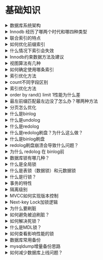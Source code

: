 # 基础知识

<details>
<summary>数据库系统架构 </summary>

分层架构， 事件驱动型架构， 管道过滤器架构， 微核架构
</details>

<details>
<summary>Innodb 经历了哪两个时代和哪四种类型 </summary>

![pic](./pic/innodb_row_format.png)
</details>

<details>
<summary>联合索引的特点 </summary>

- 也可加速“最左前缀”的查询
- 可代替最左侧字段的单独索引
- "带头大哥不能死，中间兄弟不能丢"
</details>

<details>
<summary>如何优化前缀索引 </summary>

若前缀索引区分度太小可采用：
- 倒序存储
- 新建HASH字段

</details>

<details>
<summary>什么情况下索引会失效 </summary>

- like 关键词前面不加 %， 左模糊
- 对字段进行函数操作例如加减乘除
- 字符串和数字比较
- 隐式字符串编码转换
![pic](./pic/avoid_index_unavailable.png)

</details>

<details>
<summary>Innodb约束数据方法及建议 </summary>

- PrimaryKey / UniqueKey 
- ForeignKey  :  尽量别用，性能消耗大且恢复数据时容易出错
- Default / Not null
- 触发器  ： 少用，业务逻辑用代码实现，方便维护

</details>

<details>
<summary>视图算法有几种 </summary>

两种
- MERGE ： 将视图SQL 合并到主查询中
- TEMPTABLE : 将视图作临时表（中间结果）来处理
一般MERGE性能好于TEMPTABLE

无法使用MERGE的SQL
- 聚集函数
- DISTINCT
- GROUP BY
- HAVING
- UNION， UNION ALL 
- 子查询

</details>

<details>
<summary>如何确定使用哪条索引 </summary>

- 参考索引基数 Cardinality
- 基数是估算值， 估算方法微选取几个页算出取值的平均值再乘以页数

</details>

<details>
<summary>索引优化方法 </summary>

- 强制使用某个索引 force index
- 重新优化索引 analyze index 可重新计算索引基数

</details>

<details>
<summary>count不同字段区别 </summary>

- count(字段)<count(主键id<count(索引列)≈count(1)≈count(*)
- 多个索引的情况下选择的原则是索引长度最短、基数偏小
- 如果索引基数一致，选择索引长度最小的
- 在设计数据库的时候字段长度不能随意创建，需要根据需求- 决定，会影响sql性能
- 大表的count()查询优化手段就是新增tinyint类型的标识- 字段，速度可以得到有效提升 

</details>

<details>
<summary>索引优化方法 </summary>

- 强制使用某个索引 force index
- 重新优化索引 analyze index 可重新计算索引基数

</details>

<details>
<summary> order by rand() limit 1性能为什么差 </summary>

- 产生了两个临时表， 中间表和sort_buffer表
- rand需要对整个表进行排序，性能差
- 建议使用total查询整个表的行数以后使用 limit n, 1的方式获取随机值
</details>

<details>
<summary> 最左前缀匹配最左边没了怎么办？哪两种方法 </summary>
 
 - 索引下推， 减少回表次数 （mysql5.6+）
 - 松散索引扫描，先跟据主索引找到每个值是否有对应的值，速度会加快 （mysql8+）
</details>

<details>
<summary> 分页怎么优化 </summary>
 
 - 在索引没有覆盖的情况下先跟据有索引的键找到主id再回表查询
</details>

<details>
<summary> 什么是binlog </summary>
 
 - binlog是server层产生的逻辑日志
 - 用于数据的复制及传输
 - binlog完整记录了数据库的每次操作，可用于数据闪回（回滚）
</details>

<details>
<summary>什么是undolog  </summary>
 
 - undolog 又称 回滚日志， 用于 Innodb中，用于事务的回滚和展示旧操作
 - 对于任何数据和缓存的更新都要 先写undolog
 - undolog 位于表空间里的undo segment 中

</details>

<details>
<summary> 什么是redolog </summary>
 
 - redolog是innodb的物理日志，记录数据页的变化
 - innodb日志优于数据，数据写入redolog表示数据已经更新
 - 内存中的数据被更新后写入redolog中，写入磁盘后redolog会被删除
 - redolog默认是4个文件每个1g, 循环写入， 当write pos 追上 check pos时需要等待check pos推进才能继续，只要redolog不丢数据就不会丢
</details>

<details>
<summary> 什么是redolog刷盘？为什么这么做？  </summary>
 
 - 因为数据在修改后redolog和undolog还是暂存于内存中的，如果此时突然断电还是会导致数据丢失
 - 通过修改参数 innodb_flush_log_at_trx_commit 参数控制刷盘速度
 0  -- 异步每秒刷盘  1 -- 每一个事务刷盘  N -- 每 N 个事务刷盘  
 - 建议设为 1 
</details>

<details>
<summary> 什么是binlog刷盘 </summary>
 
 - 使用 sync_binlog 参数控制 binlog 刷盘
 - 0 自动控制刷盘
 - 1 一个事务刷盘
 - N N 个事务刷盘
</details>

<details>
<summary> redolog刷盘崩溃会导致什么问题？ </summary>
 
 - redolog 刷盘前崩溃的话会导致 数据丢失
 - redolog 刷盘后崩溃的话重启时系统会对 redolog 进行重放，重写binlog
</details>

<details>
<summary> 为什么 redolog 在 binlog前 </summary>
 
 - redolog相当于决断点
 - binlog一旦写入就会传到子数据库，难以撤销，redolog属于中转
</details>

<details>
<summary> 数据库锁有哪几种？ </summary>
 
 - 按照粒度分可分为 全局锁，表级锁， 行级锁
 - 全局锁会锁住左右表，整个库无法修改
 - 表级锁分为表锁（数据锁）和元数据锁
 - 行锁会锁住数据行，分为共享锁和独占锁
</details>

<details>
<summary> 什么是全局锁 </summary>
 
 - FTWRL （ flush tables with read lock）
 - 此命令使整个库处于只读状态
 - 主要用途是保证备份的一致性
 - 不要随意使用，杀伤性极大，要在备份数剧库时再用
</details>

<details>
<summary> 什么是表锁（数据锁）和元数据锁 </summary>
 
- 命令 lock tables XXX read / write
- 表锁也是非常重的锁，用的也少

- 元数据锁 matadata lock 
- 元数据指的是表的结构，字段，数据类型，索引等
- 事务访问数据时会自动给表加MDL锁
- 事务修改元数据时会自动给表加MDL写锁
</details>

<details>
<summary> 什么是行锁？ </summary>
 
 - 行锁有两种类型，有多种叫法
    + 读锁 / 写锁
    + 共享锁/ 排他锁
    + 共享锁 / 独占锁
    + S 锁 / X 锁
 - S锁不是不让读而是自己要读不让别人写
 - X锁不只是不让写，而是要自己写不让别人读写
 - 只有S和S锁可以兼容
</details>

<details>
<summary> 事务的特性 </summary>
 - 原子性 
    - 事务操作要么全部成功要不全部失败
    - 两阶段提交保证了事务的原子性
    - undolog用于撤销操作
 - 一致性
    - 事务必须使数据库从一个一致性状态变化到另一个一致性状态
    - 锁和两阶段提交保证了一致性
- 隔离性
    - 事务不能被其他事务操作数据所干扰
    - 多个并发事务之间要相互隔离
    - 锁和undolog保证了事务的隔离性
- 持久性
    - 一个事务一旦被提交改变将永久保存
    - redolog保证了事务的持久性
</details>

<details>
<summary> 隔离级别 </summary>
 
   所有隔离级别都不允许脏写，也就是两个事务同时写同一条数据
 - 读未提交 （ read uncommitted)
    - 读写都不加锁，不隔离
    - 每次查询都查到数据的最新版本
    - 性能最好但是等于没有事务， 很少采用
    - read uncommitted 读不加锁，写加排他锁，并到事务结束之后释放
 - 读提交 (read committed)
    - 一般读取时，读取此时已经提交的数据
    - 写数据时加 X锁， 提交时释放
    - Oracle数剧库默认隔离级别
 - 可重复读 (repeatable-read)
    - 一般读取是，读取本事务开始时的数据状态
    - 写数据时，加X锁，提交时释放
    - Mysql数据库的默认隔离级别
 - 串行化 (serializable)
    - 读加S锁， 写加X锁， 提交时释放
    - 对于一条数据，同时只能有一个事务进行写操作
    - 事务隔离性最高性能太差，很少采用
 
</details>

<details>
<summary> MVCC如何实现版本控制 </summary>
 
- 行记录的版本控制
    - 由于 undolog的存在，可以从最新版本推算之前的版本
- 快照读 （一致性非锁定读）
    - 不锁定数据的情况下，读取数据特定的历史版本
    - 版本有事务的具体需求确定：
        - 读已提交： 跟据每次select时，其他事务的提交情况
        - 可持续读： 跟据事务开始时的id，读取数据特定的历史版本
- 当前读 （一致性锁定读）
   - 读取数据的当前版本，并加锁
   - 若当前版本已被加锁，则阻塞等待
</details>
 
<details>
<summary> Next-key Lock加锁逻辑 </summary>
 
 - 加锁是以Next-Key为基本单位
 - 查找过程在扫描过的范围才加锁
 - 唯一索引等值查询，没有间隙锁，只加行锁
 - 索引等值查询最右一个扫描到的不满足条件值不加行锁
 - 索引覆盖且只加S锁时，不锁主键索引

 - 等值查询间隙锁
 - 非唯一索引等值锁
 - 主键索引范围锁
 - 非唯一索引范围锁
 - 非索引字段查询
   - 锁全表
</details>

<details>
<summary> 为什么要刷脏 </summary>
 
- 内存中的脏页太多，内存不足
- redolog 写满，需要推进check point
- 系统空闲，提前刷脏，预防上述情况
- Mysql关闭前，保存数据 
- 前两中会造成性能问题，需要预防
</details>

<details>
<summary> 如何避免被迫刷脏？ </summary>
 
 - 正确告知innodb，服务器的硬盘性能
   - ![](./pic/server_io_config.png)
 - 合理配置脏页比例上限
 ![](./pic/dirty_page_config.png)
 - 控制”顺便刷脏“策略
 ![](./pic/flush_neighbors.png)
</details>

<details>
<summary> 如何解决死锁？ </summary>
 
-  长事务的危害
   - 锁无法释放
      - 行级锁长时间无法释放，导致其他事务等待
         - 当前读会对数据加锁，事务提交前无法释放
         - 其他事务更新相同数据时会等待锁，造成更新性能差
            - 调整 Innodb_lock_wait_timeout参数
      - 容易产生死锁
         - 长事务的锁长时间不释放，容易与其他事务产生死锁
         - 死锁指的是两个事务都依赖对方的锁释放
         - 解决方法
            - 主动死锁检测 innodb_deadlock_detect
            - 发现死锁时回滚代价较小的事务
            - 主动死锁检测默认开启
      - MDL锁hold住大量事务导致MYSQL崩溃
 
</details>

<details>
<summary> 什么是MDL锁？ </summary>
 
 - 事务访问数据时会自动给表加MDL读锁
 - 事务修改元数据时，会自动给表加MDL写锁
 - 遇到锁不兼容时，申请MDL锁的事务会形成一个队列

 - 解决方法
   - alter table前查看是否有长事务还未提交
   - 查看长事务： information_schema库innodb_trx表
</details>

<details>
<summary> 如何查看影响性能的锁 </summary>
 
![](./pic/browse_lock_impact.png)
![](./pic/browse_lock_impact_mysql_8.png)
</details>

<details>
<summary> 数据库常用备份 </summary>
 
 - mysqldump  
 - xtraBackup
</details>

<details>
<summary> mysqldump增量备份思路 </summary>
 
 - binlog忠实记录了Mysql数据的变化
 - mysqldump全量备份后可以用binlog作为增量
 - mysqldump全量备份是，切换新的binlog
 - 从零还原时，采用全量还原+binlog还原
![](./pic/mysqldump_flush_log.png)
![](./pic/mysqldump_flush_log_2.png)
![](./pic/mysqldump_flush_log_3.png)
</details>

<details>
<summary> 如何减少数据库上线问题？</summary>
 
 - 最小权限原则，收缩权限
 - 使用自动或手动的手段审计SQL语句
 - 删表前伪删除，再使用自动工具删表
 - 完善上线和运维流程
</details>